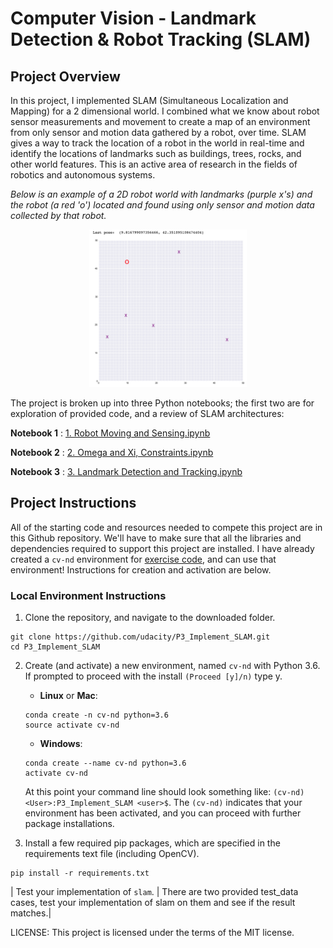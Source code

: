 # Computer Vision - Landmark Detection & Robot Tracking (SLAM)

## Project Overview

In this project, I implemented SLAM (Simultaneous Localization and Mapping) for a 2 dimensional world. I combined what we know about robot sensor measurements and movement to create a map of an environment from only sensor and motion data gathered by a robot, over time. SLAM gives a way to track the location of a robot in the world in real-time and identify the locations of landmarks such as buildings, trees, rocks, and other world features. This is an active area of research in the fields of robotics and autonomous systems. 

*Below is an example of a 2D robot world with landmarks (purple x's) and the robot (a red 'o') located and found using *only* sensor and motion data collected by that robot.*

<p align="center">
  <img src="./images/robot_world.png" width=50% height=50% />
</p>

The project is broken up into three Python notebooks; the first two are for exploration of provided code, and a review of SLAM architectures:

__Notebook 1__ : [1. Robot Moving and Sensing.ipynb](https://github.com/mikethwolff/Computer-Vision-Landmark-Detection-Tracking-SLAM/blob/main/1.%20Robot%20Moving%20and%20Sensing.ipynb)

__Notebook 2__ : [2. Omega and Xi, Constraints.ipynb](https://github.com/mikethwolff/Computer-Vision-Landmark-Detection-Tracking-SLAM/blob/main/2.%20Omega%20and%20Xi%2C%20Constraints.ipynb)

__Notebook 3__ : [3. Landmark Detection and Tracking.ipynb](https://github.com/mikethwolff/Computer-Vision-Landmark-Detection-Tracking-SLAM/blob/main/3.%20Landmark%20Detection%20and%20Tracking.ipynb)


## Project Instructions

All of the starting code and resources needed to compete this project are in this Github repository. We'll have to make sure that all the libraries and dependencies required to support this project are installed. I have already created a `cv-nd` environment for [exercise code](https://github.com/mikethwolff/CVND_Exercises), and can use that environment! Instructions for creation and activation are below.

### Local Environment Instructions

1. Clone the repository, and navigate to the downloaded folder.
```
git clone https://github.com/udacity/P3_Implement_SLAM.git
cd P3_Implement_SLAM
```

2. Create (and activate) a new environment, named `cv-nd` with Python 3.6. If prompted to proceed with the install `(Proceed [y]/n)` type y.

	- __Linux__ or __Mac__: 
	```
	conda create -n cv-nd python=3.6
	source activate cv-nd
	```
	- __Windows__: 
	```
	conda create --name cv-nd python=3.6
	activate cv-nd
	```
	
	At this point your command line should look something like: `(cv-nd) <User>:P3_Implement_SLAM <user>$`. The `(cv-nd)` indicates that your environment has been activated, and you can proceed with further package installations.

6. Install a few required pip packages, which are specified in the requirements text file (including OpenCV).
```
pip install -r requirements.txt
```

| Test your implementation of `slam`.  |  There are two provided test_data cases, test your implementation of slam on them and see if the result matches.|


LICENSE: This project is licensed under the terms of the MIT license.
